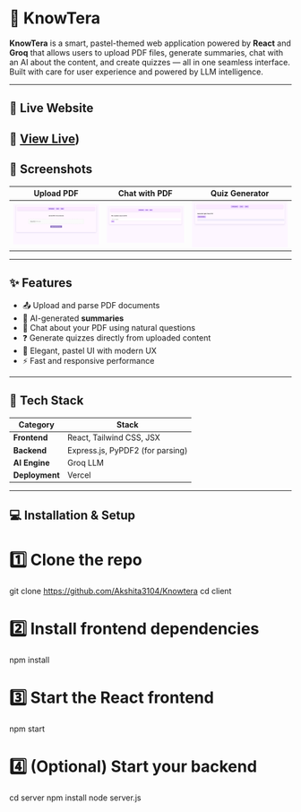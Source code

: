 # 📄 KnowTera

**KnowTera** is a smart, pastel-themed web application powered by **React** and **Groq** that allows users to upload PDF files, generate summaries, chat with an AI about the content, and create quizzes — all in one seamless interface. Built with care for user experience and powered by LLM intelligence.

---

## 🚀 Live Website

## 🔗 [View Live]([https://knowtera.vercel.app/))

## 📸 Screenshots

| Upload PDF                          | Chat with PDF                   | Quiz Generator                  |
| ----------------------------------- | ------------------------------- | ------------------------------- |
| ![Upload](./screenshots/upload.png) | ![Chat](./screenshots/chat.png) | ![Quiz](./screenshots/quiz.png) |

---

## ✨ Features

- 📤 Upload and parse PDF documents
- 🧠 AI-generated **summaries**
- 💬 Chat about your PDF using natural questions
- ❓ Generate quizzes directly from uploaded content
- 🎨 Elegant, pastel UI with modern UX
- ⚡ Fast and responsive performance

---

## 🧱 Tech Stack

| Category       | Stack                            |
| -------------- | -------------------------------- |
| **Frontend**   | React, Tailwind CSS, JSX         |
| **Backend**    | Express.js, PyPDF2 (for parsing) |
| **AI Engine**  | Groq LLM                         |
| **Deployment** | Vercel                           |

---

## 💻 Installation & Setup

# 1️⃣ Clone the repo

git clone https://github.com/Akshita3104/Knowtera
cd client

# 2️⃣ Install frontend dependencies

npm install

# 3️⃣ Start the React frontend

npm start

# 4️⃣ (Optional) Start your backend

cd server
npm install
node server.js
